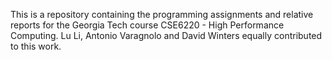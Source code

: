This is a repository containing the programming assignments and relative reports for the Georgia Tech course CSE6220 - High Performance Computing. Lu Li, Antonio Varagnolo and David Winters equally contributed to this work. 